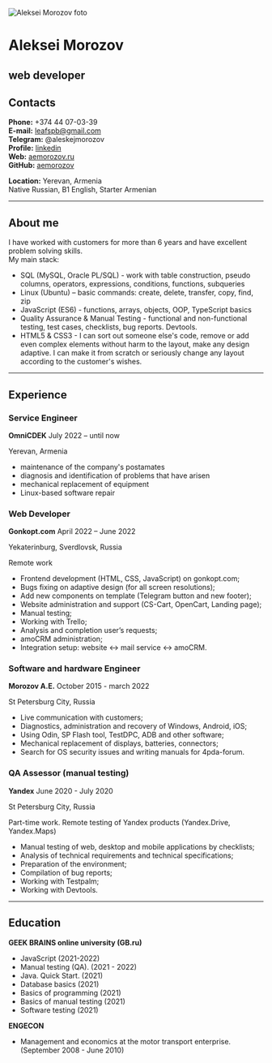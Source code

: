 ![Aleksei Morozov foto](https://media-exp1.licdn.com/dms/image/C4E03AQEqmV2yyvByrw/profile-displayphoto-shrink_200_200/0/1651083032853?e=1668038400&v=beta&t=QZYYbr-wKs20YAgFcWM3AJCFbyG6edPpe3HVlkNPY28)


# Aleksei Morozov
## web developer

## Contacts

**Phone:** +374 44 07-03-39  
**E-mail:** leafspb@gmail.com  
**Telegram:** @aleskejmorozov  
**Profile:** [linkedin](https://www.linkedin.com/in/aleksei-morozov-944279239/)  
**Web:** [aemorozov.ru](https://aemorozov.ru/)  
**GitHub:** [aemorozov](https://github.com/aemorozov/)  


**Location:** Yerevan, Armenia  
Native Russian, B1 English, Starter Armenian

********* 

## About me

I have worked with customers for more than 6 years and have excellent problem solving skills.  
My main stack:
* SQL (MySQL, Oracle PL/SQL) - work with table construction, pseudo columns, operators, expressions, conditions, functions, subqueries
* Linux (Ubuntu) – basic commands: create, delete, transfer, copy, find, zip
* JavaScript (ES6) - functions, arrays, objects, OOP, TypeScript basics
* Quality Assurance & Manual Testing - functional and non-functional testing, test cases, checklists, bug reports. Devtools.
* HTML5 & CSS3 - I can sort out someone else's code, remove or add even complex elements without harm to the layout, make any design adaptive. I can make it from scratch or seriously change any layout according to the customer's wishes.

********* 

## Experience

### Service Engineer
**OmniCDEK**
July 2022 – until now

Yerevan, Armenia

* maintenance of the company's postamates
* diagnosis and identification of problems that have arisen
* mechanical replacement of equipment
* Linux-based software repair

### Web Developer
**Gonkopt.com**
April 2022 – June 2022

Yekaterinburg, Sverdlovsk, Russia

Remote work
* Frontend development (HTML, CSS, JavaScript) on gonkopt.com;
* Bugs fixing on adaptive design (for all screen resolutions);
* Add new components on template (Telegram button and new footer);
* Website administration and support (CS-Cart, OpenCart, Landing page);
* Manual testing;
* Working with Trello;
* Analysis and completion user’s requests;
* amoCRM administration;
* Integration setup: website <-> mail service <-> amoCRM.

### Software and hardware Engineer
**Morozov A.E.**
October 2015 - march 2022

St Petersburg City, Russia

* Live communication with customers;
* Diagnostics, administration and recovery of Windows, Android, iOS;
* Using Odin, SP Flash tool, TestDPC, ADB and other software;
* Mechanical replacement of displays, batteries, connectors;
* Search for OS security issues and writing manuals for 4pda-forum.

### QA Assessor (manual testing)
**Yandex**
June 2020 - July 2020

St Petersburg City, Russia

Part-time work. Remote testing of Yandex products (Yandex.Drive, Yandex.Maps)
* Manual testing of web, desktop and mobile applications by checklists;
* Analysis of technical requirements and technical specifications;
* Preparation of the environment;
* Compilation of bug reports;
* Working with Testpalm;
* Working with Devtools.

********* 

## Education

**GEEK BRAINS online university (GB.ru)**
* JavaScript (2021-2022)
* Manual testing (QA). (2021 - 2022)
* Java. Quick Start. (2021)
* Database basics (2021)
* Basics of programming (2021)
* Basics of manual testing (2021)
* Software testing (2021)

**ENGECON**
* Management and economics at the motor transport enterprise. (September 2008 - June 2010)
